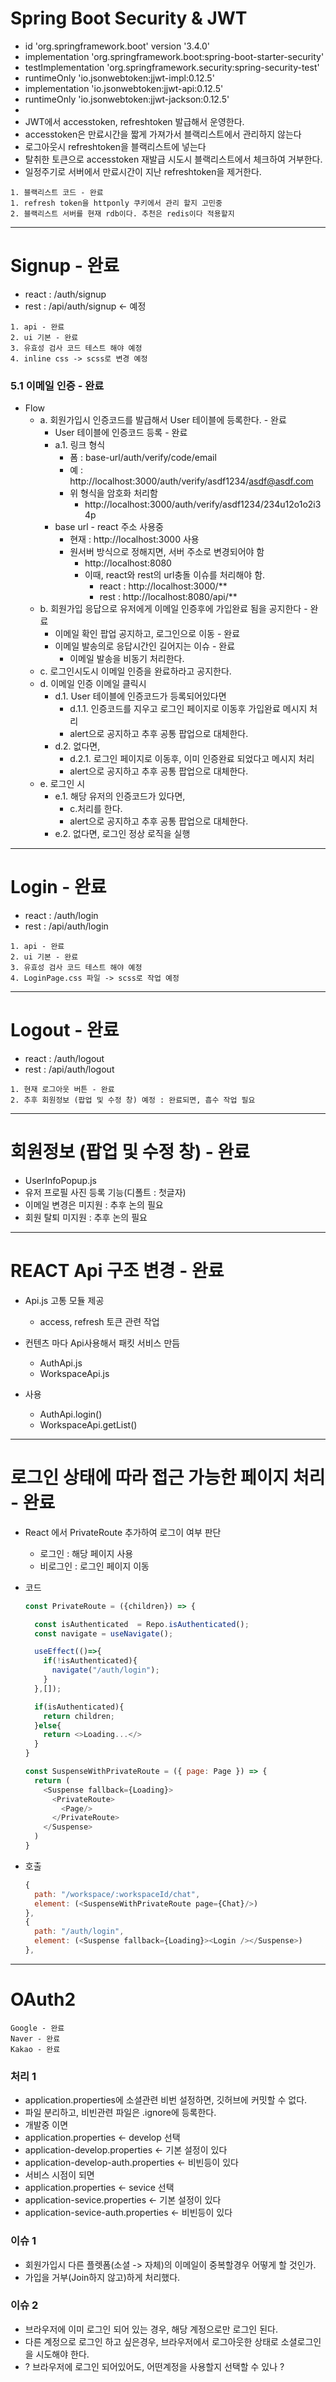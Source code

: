 
# Spring Boot Security & JWT
- id 'org.springframework.boot' version '3.4.0'
- implementation 'org.springframework.boot:spring-boot-starter-security'
- testImplementation 'org.springframework.security:spring-security-test'
- runtimeOnly 'io.jsonwebtoken:jjwt-impl:0.12.5'
- implementation 'io.jsonwebtoken:jjwt-api:0.12.5'
- runtimeOnly 'io.jsonwebtoken:jjwt-jackson:0.12.5'
- 
- JWT에서 accesstoken, refreshtoken 발급해서 운영한다.
- accesstoken은 만료시간을 짧게 가져가서 블랙리스트에서 관리하지 않는다
- 로그아웃시 refreshtoken을 블랙리스트에 넣는다
- 탈취한 토큰으로 accesstoken 재발급 시도시 블랙리스트에서 체크하여 거부한다.
- 일정주기로 서버에서 만료시간이 지난 refreshtoken을 제거한다.

```bazaar
1. 블랙리스트 코드 - 완료
1. refresh token을 httponly 쿠키에서 관리 할지 고민중
2. 블랙리스트 서버를 현재 rdb이다. 추천은 redis이다 적용할지
```
---

# Signup - 완료
- react : /auth/signup
- rest : /api/auth/signup <- 예정 

```bazaar
1. api - 완료
2. ui 기본 - 완료
3. 유효성 검사 코드 테스트 해야 예정
4. inline css -> scss로 변경 예정

```

### 5.1 이메일 인증 - 완료

- Flow
  - a. 회원가입시 인증코드를 발급해서 User 테이블에 등록한다. - 완료
    - User 테이블에 인증코드 등록 - 완료 
    - a.1. 링크 형식
      - 폼 : base-url/auth/verify/code/email 
      - 예 : http://localhost:3000/auth/verify/asdf1234/asdf@asdf.com
      - 위 형식을 암호화 처리함
        - http://localhost:3000/auth/verify/asdf1234/234u12o1o2i34p
    - base url - react 주소 사용중
      - 현재 : http://localhost:3000 사용
      - 원서버 방식으로 정해지면, 서버 주소로 변경되어야 함
        - http://localhost:8080
        - 이때, react와 rest의 url충돌 이슈를 처리해야 함.
          - react : http://localhost:3000/**
          - rest : http://localhost:8080/api/**
  - b. 회원가입 응답으로 유저에게 이메일 인증후에 가입완료 됨을 공지한다 - 완료
    - 이메일 확인 팝업 공지하고, 로그인으로 이동 - 완료
    - 이메일 발송의로 응답시간인 길어지는 이슈 - 완료
      - 이메일 발송을 비동기 처리한다.
  - c. 로그인시도시 이메일 인증을 완료하라고 공지한다.
  - d. 이메일 인증 이메일 클릭시
    - d.1. User 테이블에 인증코드가 등록되어있다면
      - d.1.1. 인증코드를 지우고 로그인 페이지로 이동후 가입완료 메시지 처리
      - alert으로 공지하고 추후 공통 팝업으로 대체한다.
    - d.2. 없다면,
      - d.2.1. 로그인 페이지로 이동후, 이미 인증완료 되었다고 메시지 처리
      - alert으로 공지하고 추후 공통 팝업으로 대체한다.
  - e. 로그인 시
    - e.1. 해당 유저의 인증코드가 있다면, 
      - c.처리를 한다.
      - alert으로 공지하고 추후 공통 팝업으로 대체한다.
    - e.2. 없다면, 로그인 정상 로직을 실행

---
# Login - 완료
- react : /auth/login
- rest : /api/auth/login

```bazaar
1. api - 완료
2. ui 기본 - 완료
3. 유효성 검사 코드 테스트 해야 예정 
4. LoginPage.css 파일 -> scss로 작업 예정
```
---
# Logout - 완료
- react : /auth/logout
- rest : /api/auth/logout

```bazaar
1. 현재 로그아웃 버튼 - 완료
2. 추후 회원정보 (팝업 및 수정 창) 예정 : 완료되면, 흡수 작업 필요
```
---

# 회원정보 (팝업 및 수정 창) - 완료
- UserInfoPopup.js
- 유저 프로필 사진 등록 기능(디폴트 : 첫글자)
- 이메일 변경은 미지원 : 추후 논의 필요
- 회원 탈퇴 미지원 : 추후 논의 필요
---
# REACT Api 구조 변경 - 완료

- Api.js 고통 모듈 제공

    - access, refresh 토큰 관련 작업


- 컨텐츠 마다 Api사용해서 패킷 서비스 만듬

    - AuthApi.js
    - WorkspaceApi.js


- 사용

    - AuthApi.login()
    - WorkspaceApi.getList()

---

# 로그인 상태에 따라 접근 가능한 페이지 처리 - 완료
- React 에서  PrivateRoute 추가하여 로그이 여부 판단
  - 로그인 : 해당 페이지 사용
  - 비로그인 : 로그인 페이지 이동
- 코드
  ```js
  const PrivateRoute = ({children}) => {
  
    const isAuthenticated  = Repo.isAuthenticated();
    const navigate = useNavigate();
  
    useEffect(()=>{
      if(!isAuthenticated){
        navigate("/auth/login");
      } 
    },[]);
  
    if(isAuthenticated){
      return children;
    }else{
      return <>Loading...</>
    }
  }
  ```
  ```js
  const SuspenseWithPrivateRoute = ({ page: Page }) => {
    return (
      <Suspense fallback={Loading}>
        <PrivateRoute>
          <Page/>
        </PrivateRoute>
      </Suspense>
    )
  }
  ```
- 호출

  ```js
  {
    path: "/workspace/:workspaceId/chat",
    element: (<SuspenseWithPrivateRoute page={Chat}/>)
  },
  {
    path: "/auth/login",
    element: (<Suspense fallback={Loading}><Login /></Suspense>)
  },  
  ```
---
# OAuth2
```angular2html
Google - 완료
Naver - 완료
Kakao - 완료
```
### 처리 1
* application.properties에 소셜관련 비번 설정하면, 깃허브에 커밋할 수 없다.
* 파일 분리하고, 비빈관련 파일은 .ignore에 등록한다.
* 개발중 이면
* application.properties <- develop 선택
* application-develop.properties <- 기본 설정이 있다
* application-develop-auth.properties <- 비빈등이 있다
* 서비스 시점이 되면 
* application.properties <- sevice 선택
* application-sevice.properties <- 기본 설정이 있다
* application-sevice-auth.properties <- 비빈등이 있다

### 이슈 1
* 회원가입시 다른 플렛폼(소셜 -> 자체)의 이메일이 중복할경우 어떻게 할 것인가.
* 가입을 거부(Join하지 않고)하게 처리했다.
### 이슈 2
* 브라우저에 이미 로그인 되어 있는 경우, 해당 계정으로만 로그인 된다.
* 다른 계정으로 로그인 하고 싶은경우, 브라우저에서 로그아웃한 상태로 소셜로그인을 시도해야 한다.
* ? 브라우저에 로그인 되어있어도, 어떤계정을 사용할지 선택할 수 있나 ?
